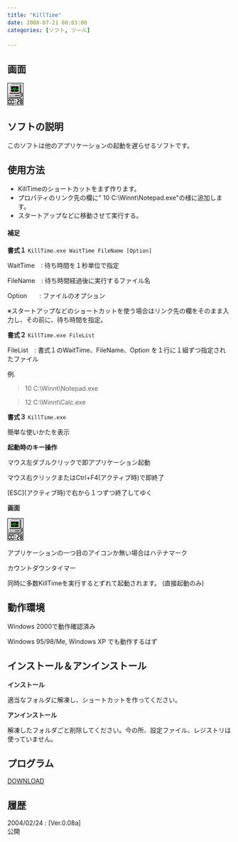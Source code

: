 ```yaml
---
title: "KillTime"
date: 2008-07-21 00:03:00
categories: [ソフト, ツール]

---
```


## 画面


![動作イメージ][1] 

 [1]: /images/2008_0721_kt_a.gif

## ソフトの説明

このソフトは他のアプリケーションの起動を遅らせるソフトです。 

## 使用方法

  * KillTimeのショートカットをまず作ります。
  * プロパティのリンク先の欄に" 10 C:\Winnt\Notepad.exe"の様に追加します。
  * スタートアップなどに移動させて実行する。

#### 補足

**書式１** `KillTime.exe WaitTime FileName [Option]`
	  
WaitTime　: 待ち時間を１秒単位で指定
	  
FileName　: 待ち時間経過後に実行するファイル名
	  
Option　　: ファイルのオプション
	  
※スタートアップなどのショートカットを使う場合はリンク先の欄をそのまま入力し、その前に、待ち時間を指定。
  


**書式２** `KillTime.exe FileList`
	  
FileList　: 書式１のWaitTime、FileName、Option を１行に１組ずつ指定されたファイル
	  
例.
	  
>10 C:\Winnt\Notepad.exe
	  
>12 C:\Winnt\Calc.exe
  


**書式３** `KillTime.exe`
	  
簡単な使いかたを表示
  


**起動時のキー操作**
	  
マウス左ダブルクリックで即アプリケーション起動
	  
マウス右クリックまたはCtrl+F4(アクティブ時)で即終了
	  
\[ESC\](アクティブ時)で右から１つずつ終了してゆく
  


**画面**
	  
![動作イメージ][1]
	  
アプリケーションの一つ目のアイコンか無い場合はハテナマーク
	  
カウントダウンタイマー
	  
同時に多数KillTimeを実行するとずれて起動されます。 (直接起動のみ) 

## 動作環境

Windows 2000で動作確認済み
	  
Windows 95/98/Me, Windows XP でも動作するはず 

## インストール＆アンインストール

**インストール**
	  
適当なフォルダに解凍し、ショートカットを作ってください。 

**アンインストール**
	  
解凍したフォルダごと削除してください。今の所、設定ファイル、レジストリは使っていません。 

## プログラム

[DOWNLOAD][2]
  


 [2]: /files/ktime008a.lzh "ktime008a.lzh"

## 履歴

2004/02/24
: [Ver.0.08a]<br />公開

